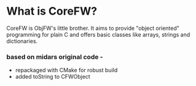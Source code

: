 What is CoreFW?
===============

CoreFW is ObjFW's little brother. It aims to provide "object oriented"
programming for plain C and offers basic classes like arrays, strings and
dictionaries.


### based on midars original code - 
* repackaged with CMake for robust build
* added toString to CFWObject
